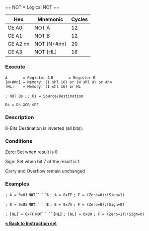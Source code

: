 \== NOT = Logical NOT ==

| Hex      | Mnemonic       | Cycles |
| -------- | -------------- | ------ |
| CE A0    | NOT A          | 12     |
| CE A1    | NOT B          | 12     |
| CE A2 nn | NOT \[N+\#nn\] | 20     |
| CE A3    | NOT \[HL\]     | 16     |

### Execute

`A       = Register A`
`B       = Register B`
`[N+#nn] = Memory: (I shl 16) or (N shl 8) or #nn`
`[HL]    = Memory: (I shl 16) or HL`

`; NOT Ds`
`;`
`; Ds = Source/Destination`

`Ds = Ds XOR $FF`

### Description

8-Bits Destination is inverted (all bits).

### Conditions

Zero: Set when result is 0

Sign: Set when bit 7 of the result is 1

Carry and Overflow remain unchanged

### Examples

`; A = 0x01`
**`NOT`` ``A`**
`; A = 0xFE`
`; F = (Zero=0):(Sign=1)`

`; B = 0x85`
**`NOT`` ``B`**
`; B = 0x7A`
`; F = (Zero=0):(Sign=0)`

`; [HL] = 0xFF`
**`NOT`` ``[HL]`**
`; [HL] = 0x00`
`; F = (Zero=1):(Sign=0)`

[**« Back to Instruction set**](PM_InstructionList.md "wikilink")